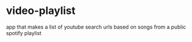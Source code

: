 # video-playlist
app that makes a list of youtube search urls based on songs from a public spotify playlist
